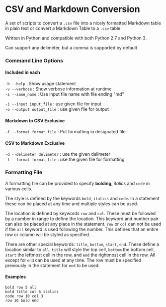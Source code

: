 # CSV and Markdown Conversion #

A set of scripts to convert a `.csv` file into a nicely formatted Markdown table in plain text or convert a Markdown Table to a `.csv` table.

Written in Python and compatible with both Python 2.7 and Python 3.

Can support any delimeter, but a comma is supported by default

### Command Line Options ###

#### Included in each ####
`-h --help` : Show usage statement<br>
`-v --verbose` : Show verbose information at runtime<br>
`-s --same_name` : Use input file name with file ending "md"<br>    
 
`-i --input input_file` : use given file for input<br>
`-o --output output_file` : use given file for output<br>

#### Markdown to CSV Exclusive ####
`-f --format format_file` : Put formatting in designated file<br>

#### CSV to Markdown Exclusive ####
`-d --delimeter delimeter` : use the given delimeter<br>
`-f --format format_file` : use the given file for formatting<br>

### Formatting File ###
A formatting file can be provided to specify **bolding**, _italics_ and `code` in various cells.

The style is defined by the keywords `bold`, `italics` and `code`.  In a statement these can be placed at any time and multiple styles can be used.

The location is defined by keywords `row` and `col`.  These must be followed by a number in range to define the location.  This keyword and number pair can also be placed at any place in the statement.  `row` or `col` can not be used if the `all` keyword is used following the number.  This defines that an entire row or column will be styled as specified.

There are other special keywords: `title`, `bottom`, `start`, `end`.  These define a location similar to `all`.  `title` will style the top cell, `bottom` the bottom cell, `start` the leftmost cell in the row, and `end` the rightmost cell in the row.  All except for `end` can be used at any time.  The row must be specified previously in the statement for `end` to be used.

#### Examples ####
```
bold row 5 all
bold title col 6 italics
code row 10 col 3
row 10 bold end
```



